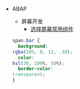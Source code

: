 <!-- _sidebar.md -->
- ABAP
  - 屏幕开发
    - [选择屏幕常用组件](/ABAP/屏幕开发/选择屏幕常用组件.md)
  
  ```css
  span.bar {
  	background: 
  rgba(105, 0, 12, .38);
  	color: 
  hsl(30, 100%, 50%);
  	border-color: 
  transparent;
  }
  ```
  
  

